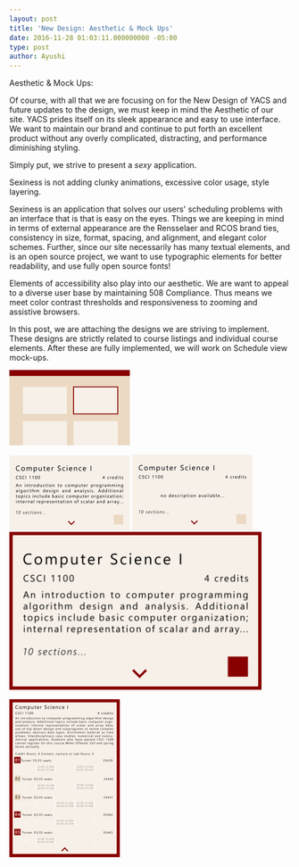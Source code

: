 ```yaml
---
layout: post
title: 'New Design: Aesthetic & Mock Ups'
date: 2016-11-28 01:03:11.000000000 -05:00
type: post
author: Ayushi
---
```


Aesthetic & Mock Ups:

Of course, with all that we are focusing on for the New Design of YACS and future updates to the design, we must keep in mind the Aesthetic of our site. YACS prides itself on its sleek appearance and easy to use interface. We want to maintain our brand and continue to put forth an excellent product without any overly complicated, distracting, and performance diminishing styling.

Simply put, we strive to present a *sexy* application.

Sexiness is not adding clunky animations, excessive color usage, style layering.

Sexiness is an application that solves our users' scheduling problems with an interface that is that is easy on the eyes. Things we are keeping in mind in terms of external appearance are the Rensselaer and RCOS brand ties, consistency in size, format, spacing, and alignment, and elegant color schemes. Further, since our site necessarily has many textual elements, and is an open source project, we want to use typographic elements for better readability, and use fully open source fonts!

Elements of accessibility also play into our aesthetic. We are want to appeal to a diverse user base by maintaining 508 Compliance. Thus means we meet color contrast thresholds and responsiveness to zooming and assistive browsers.

In this post, we are attaching the designs we are striving to implement. These designs are strictly related to course listings and individual course elements. After these are fully implemented, we will work on Schedule view mock-ups.

![course list mockup](assets/images/courses_list_mockuprough-final-01.png)

![course mockup 1](assets/images/single_course_collapsedrough-final-01.png)
![course mockup 2](assets/images/single_course_collapsedrough-final-02.png)
![course mockup 3](assets/images/single_course_collapsedrough-final-03.png)

![course expanded mockup](assets/images/single_course_expanded_viewrough-final-01.png)
